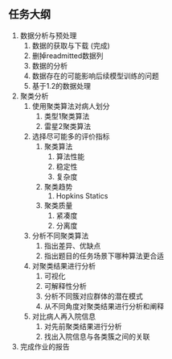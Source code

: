 
## 任务大纲
1. 数据分析与预处理 
   1. 数据的获取与下载  (完成)
   2. 删掉readmitted数据列
   3. 数据的分析
   4. 数据存在的可能影响后续模型训练的问题
   5. 基于1.2的数据处理
2. 聚类分析
   1. 使用聚类算法对病人划分
      1. 类型1聚类算法
      2. 雷星2聚类算法
   2. 选择尽可能多的评价指标
      1. 聚类算法
         1. 算法性能
         2. 稳定性
         3. 复杂度
      2. 聚类趋势
         1. Hopkins Statics
      3. 聚类质量
         1. 紧凑度
         2. 分离度
   3. 分析不同聚类算法
      1. 指出差异、优缺点
      2. 指出题目的任务场景下哪种算法更合适
   4. 对聚类结果进行分析
      1. 可视化
      2. 可解释性分析
      3. 分析不同簇对应群体的潜在模式
      4. 从不同角度对聚类结果进行分析和阐释
   5. 对比病人再入院信息
      1. 对先前聚类结果进行分析
      2. 找出入院信息与各类簇之间的关联
3. 完成作业的报告